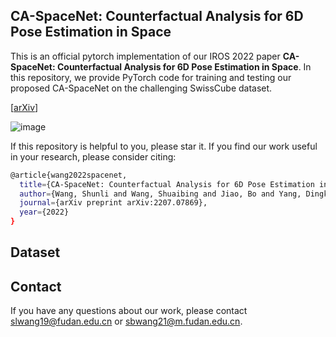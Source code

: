 
## CA-SpaceNet: Counterfactual Analysis for 6D Pose Estimation in Space
This is an official pytorch implementation of our IROS 2022 paper **CA-SpaceNet: Counterfactual Analysis for 6D Pose Estimation in Space**. In this repository, we provide PyTorch code for training and testing our proposed CA-SpaceNet on the challenging SwissCube dataset.

[[arXiv](https://arxiv.org/abs/2207.07869)]

![image](https://user-images.githubusercontent.com/51118126/181905495-c813ab75-a2c7-46c5-a19a-0896f426ce82.png)

If this repository is helpful to you, please star it. If you find our work useful in your research, please consider citing:
```bash
@article{wang2022spacenet,
  title={CA-SpaceNet: Counterfactual Analysis for 6D Pose Estimation in Space},
  author={Wang, Shunli and Wang, Shuaibing and Jiao, Bo and Yang, Dingkang and Su, Liuzhen and Zhai, Peng and Chen, Chixiao and Zhang, Lihua},
  journal={arXiv preprint arXiv:2207.07869},
  year={2022}
}
```
## Dataset


## Contact
If you have any questions about our work, please contact slwang19@fudan.edu.cn or sbwang21@m.fudan.edu.cn.

